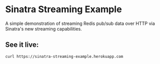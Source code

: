 # Sinatra Streaming Example

A simple demonstration of streaming Redis pub/sub data over HTTP via Sinatra's new streaming capabilities.

## See it live:

```bash
curl https://sinatra-streaming-example.herokuapp.com
```
